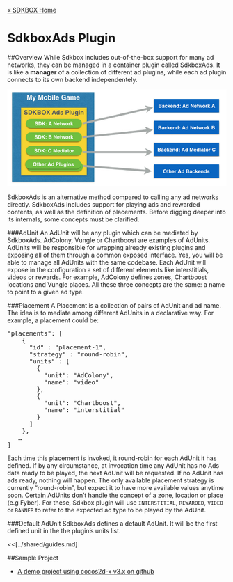 [&#171; SDKBOX Home](http://sdkbox.com)

<h1>SdkboxAds Plugin</h1>

##Overview
While Sdkbox includes out-of-the-box support for many ad networks, they can be managed in a container plugin called SdkboxAds. It is like a __manager__ of a collection of different ad plugins, while each ad plugin connects to its own backend independentely. 

![](../../imgs/sdkbox-ads-1.jpg)

SdkboxAds is an alternative method compared to calling any ad networks directly. SdkboxAds includes support for playing ads and rewarded contents, as well as the definition of placements. Before digging deeper into its internals, some concepts must be clarified.

###AdUnit
An AdUnit will be any plugin which can be mediated by SdkboxAds. AdColony, Vungle or Chartboost are examples of AdUnits.
AdUnits will be responsible for wrapping already existing plugins and exposing all of them through a common exposed interface. Yes, you will be able to manage all AdUnits with the same codebase.
Each AdUnit will expose in the configuration a set of different elements like interstitials, videos or rewards. For example, AdColony defines zones, Chartboost locations and Vungle places. All these three concepts are the same: a name to point to a given ad type.

###Placement
A Placement is a collection of pairs of AdUnit and ad name. The idea is to mediate among different AdUnits in a declarative way.
For example, a placement could be:

<pre>
"placements": [
    {
      "id" : "placement-1",
      "strategy" : "round-robin",
      "units" : [
        {
          "unit": "AdColony",
          "name": "video"
        },
        {
          "unit": "Chartboost",
          "name": "interstitial"
        }
      ]
    },
   …
]
</pre>

Each time this placement is invoked, it round-robin for each AdUnit it has defined. If by any circumstance, at invocation time any AdUnit has no Ads data ready to be played, the next AdUnit will be requested. If no AdUnit has ads ready, nothing will happen.
The only available placement strategy is currently “round-robin”, but expect it to have more available values anytime soon.
Certain AdUnits don’t handle the concept of a zone, location or place (e.g Fyber). For these, Sdkbox plugin will use `INTERSTITIAL`, `REWARDED`, `VIDEO` or `BANNER` to refer to the expected ad type to be played by the AdUnit.

###Default AdUnit
SdkboxAds defines a default AdUnit. It will be the first defined unit in the the plugin’s units list.

<<[../shared/guides.md]


##Sample Project

* [A demo project using cocos2d-x v3.x on github](https://github.com/sdkbox/sdkbox-SdkboxAds-sample)
